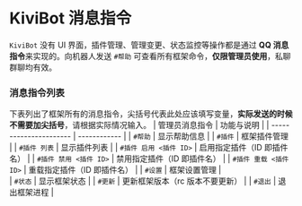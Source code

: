 # KiviBot 消息指令

`KiviBot` 没有 UI 界面，插件管理、管理变更、状态监控等操作都是通过 **QQ 消息指令**来实现的。向机器人发送 `#帮助` 可查看所有框架命令，**仅限管理员使用**，私聊群聊均有效。

### 消息指令列表

下表列出了框架所有的消息指令，尖括号代表此处应该填写变量，**实际发送的时候不需要加尖括号**，请根据实际情况输入。
| 管理员消息指令 | 功能与说明 |
| ---------------------- | ------------ |
| `#帮助` | 显示帮助信息 |
| `#插件` | 框架插件管理 |
| `#插件 列表` | 显示插件列表 |
| `#插件 启用 <插件 ID>` | 启用指定插件（ID 即插件名） |
| `#插件 禁用 <插件 ID>` | 禁用指定插件（ID 即插件名） |
| `#插件 重载 <插件 ID>` | 重载指定插件（ID 即插件名） |
| `#设置` | 框架设置管理 |  
| `#状态` | 显示框架状态 |
| `#更新` | 更新框架版本（rc 版本不要更新） |
| `#退出` | 退出框架进程 |
